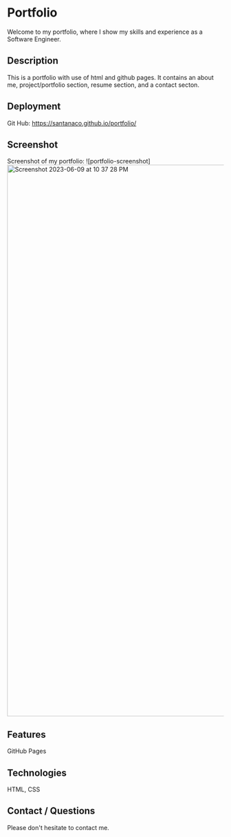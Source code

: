 # Portfolio

Welcome to my portfolio, where I show my skills and experience as a Software Engineer.

## Description

This is a portfolio with use of html and github pages. It contains an about me, project/portfolio section, resume section, and a contact secton.

## Deployment

Git Hub: https://santanaco.github.io/portfolio/

## Screenshot

Screenshot of my portfolio:
![portfolio-screenshot] <img width="1280" alt="Screenshot 2023-06-09 at 10 37 28 PM" src="https://github.com/Santanaco/portfolio/assets/120610113/ee3f5eda-37f0-4df4-9d41-edf46271414f">


## Features

GitHub Pages

## Technologies

HTML, CSS

## Contact / Questions
  Please don't hesitate to contact me. 
